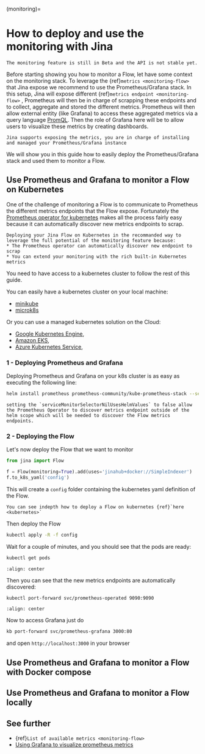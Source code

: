 (monitoring)=
# How to deploy and use the monitoring with Jina

```{caution} 
The monitoring feature is still in Beta and the API is not stable yet.
```

Before starting showing you how to monitor a Flow, let have some context on the monitoring stack.
To leverage the {ref}`metrics <monitoring-flow>` that Jina expose we recommend to use the Prometheus/Grafana stack. In this setup, Jina will expose different {ref}`metrics endpoint <monitoring-flow>`  , Prometheus will then be in charge of scrapping these endpoints and
to collect, aggregate and stored the different metrics. Prometheus will then allow external entity (like Grafana) to access these aggregated metrics via a query language [PromQL](https://prometheus.io/docs/prometheus/latest/querying/basics/).
Then the role of Grafana here will be to allow users to visualize these metrics by creating dashboards.

```{hint} 
Jina supports exposing the metrics, you are in charge of installing and managed your Prometheus/Grafana instance
```

We will show you in this guide how to easily deploy the Prometheus/Grafana stack and used them to monitor a Flow.

## Use Prometheus and Grafana to monitor a Flow on Kubernetes


One of the challenge of monitoring a Flow is to communicate to Prometheus the different metrics endpoints that the Flow expose.
Fortunately the [Prometheus operator for kubernetes](https://github.com/prometheus-operator/prometheus-operator/blob/main/Documentation/user-guides/getting-started.md) makes all the process fairly easy because it can automatically discover new metrics endpoints to scrap.

```{hint} 
Deploying your Jina Flow on Kubernetes in the recommanded way to leverage the full potential of the monitoring feature because:
* The Prometheus operator can automatically discover new endpoint to scrap
* You can extend your monitoring with the rich built-in Kubernetes metrics
```

You need to have access to a kubernetes cluster to follow the rest of this guide.

You can easily have a kubernetes cluster on your local machine:
- [minikube](https://minikube.sigs.k8s.io/docs/)
- [microk8s](https://microk8s.io/)

Or you can use a  managed kubernetes solution on the Cloud:
- [Google Kubernetes Engine](https://cloud.google.com/kubernetes-engine),
- [Amazon EKS](https://aws.amazon.com/eks),
- [Azure Kubernetes Service](https://azure.microsoft.com/en-us/services/kubernetes-service),


### 1 - Deploying Prometheus and Grafana

Deploying Prometheus and Grafana on your k8s cluster is as easy as executing the following line:

```bash
helm install prometheus prometheus-community/kube-prometheus-stack --set prometheus.prometheusSpec.serviceMonitorSelectorNilUsesHelmValues=false
```
```{hint} 
setting the `serviceMonitorSelectorNilUsesHelmValues` to false allow the Prometheus Operator to discover metrics endpoint outside of the helm scope which will be needed to discover the Flow metrics endpoints.
```

### 2 - Deploying the Flow

Let's now deploy the Flow that we want to monitor

```python
from jina import Flow

f = Flow(monitoring=True).add(uses='jinahub+docker://SimpleIndexer')
f.to_k8s_yaml('config')
```

This will create a `config` folder containing the kubernetes yaml definition of the Flow.

```{seealso}
You can see indepth how to deploy a Flow on kubernetes {ref}`here <kubernetes>`
```

Then deploy the Flow

```bash
kubectl apply -R -f config
```

Wait for a couple of minutes, and you should see that the pods are ready:

```bash
kubectl get pods
```

```{figure} ../../../.github/2.0/kubectl_pods.png
:align: center
```

Then you can see that the new metrics endpoints are automatically discovered:
```bash
kubectl port-forward svc/prometheus-operated 9090:9090
```

```{figure} ../../../.github/2.0/prometheus_targets.png
:align: center
```

Now to access Grafana just do

```bash
kb port-forward svc/prometheus-grafana 3000:80
```

and open `http://localhost:3000` in your browser


## Use Prometheus and Grafana to monitor a Flow with Docker compose

## Use Prometheus and Grafana to monitor a Flow locally

## See further

- {ref}`List of available metrics <monitoring-flow>`
- [Using Grafana to visualize prometheus metrics](https://grafana.com/docs/grafana/latest/getting-started/getting-started-prometheus/)
